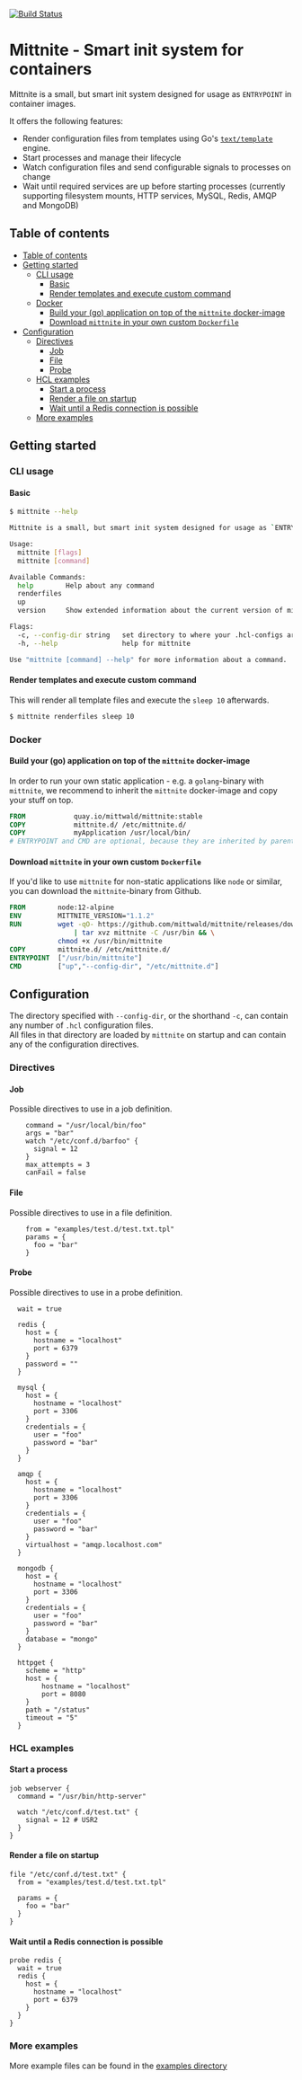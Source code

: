 [![Build Status](https://travis-ci.com/mittwald/mittnite.svg?branch=master)](https://travis-ci.com/mittwald/mittnite)

# Mittnite - Smart init system for containers

Mittnite is a small, but smart init system designed for usage as `ENTRYPOINT` in container images.

It offers the following features:

- Render configuration files from templates using Go's [`text/template`](https://golang.org/pkg/text/template/) engine.
- Start processes and manage their lifecycle
- Watch configuration files and send configurable signals to processes on change
- Wait until required services are up before starting processes (currently supporting filesystem mounts, HTTP services, MySQL, Redis, AMQP and MongoDB)

## Table of contents
  * [Table of contents](#table-of-contents)
  * [Getting started](#getting-started)
    + [CLI usage](#cli-usage)
      - [Basic](#basic)
      - [Render templates and execute custom command](#render-templates-and-execute-custom-command)
    + [Docker](#docker)
      - [Build your (go) application on top of the `mittnite` docker-image](#build-your--go--application-on-top-of-the--mittnite--docker-image)
      - [Download `mittnite` in your own custom `Dockerfile`](#download--mittnite--in-your-own-custom--dockerfile-)
  * [Configuration](#configuration)
    + [Directives](#directives)
      - [Job](#job)
      - [File](#file)
      - [Probe](#probe)
    + [HCL examples](#hcl-examples)
      - [Start a process](#start-a-process)
      - [Render a file on startup](#render-a-file-on-startup)
      - [Wait until a Redis connection is possible](#wait-until-a-redis-connection-is-possible)
    + [More examples](#more-examples)

## Getting started

### CLI usage

#### Basic
```bash
$ mittnite --help

Mittnite is a small, but smart init system designed for usage as `ENTRYPOINT` in container images

Usage:
  mittnite [flags]
  mittnite [command]

Available Commands:
  help        Help about any command
  renderfiles
  up
  version     Show extended information about the current version of mittnite

Flags:
  -c, --config-dir string   set directory to where your .hcl-configs are located (default "/etc/mittnite.d")
  -h, --help                help for mittnite

Use "mittnite [command] --help" for more information about a command.
```

#### Render templates and execute custom command
This will render all template files and execute the `sleep 10` afterwards.
```bash
$ mittnite renderfiles sleep 10
```

### Docker
#### Build your (go) application on top of the `mittnite` docker-image
In order to run your own static application - e.g. a `golang`-binary with `mittnite`, we recommend to inherit the `mittnite` docker-image and copy your stuff on top.
```dockerfile
FROM            quay.io/mittwald/mittnite:stable
COPY            mittnite.d/ /etc/mittnite.d/
COPY            myApplication /usr/local/bin/
# ENTRYPOINT and CMD are optional, because they are inherited by parent image
```

#### Download `mittnite` in your own custom `Dockerfile`
If you'd like to use `mittnite` for non-static applications like `node` or similar, you can download the `mittnite`-binary from Github.
```dockerfile
FROM        node:12-alpine
ENV         MITTNITE_VERSION="1.1.2"
RUN         wget -qO- https://github.com/mittwald/mittnite/releases/download/v${MITTNITE_VERSION}/mittnite_${MITTNITE_VERSION}_linux_x86_64.tar.gz \
                | tar xvz mittnite -C /usr/bin && \
            chmod +x /usr/bin/mittnite
COPY        mittnite.d/ /etc/mittnite.d/
ENTRYPOINT  ["/usr/bin/mittnite"]
CMD         ["up","--config-dir", "/etc/mittnite.d"]
```

## Configuration
The directory specified with `--config-dir`, or the shorthand `-c`, can contain any number of `.hcl` configuration files.  
All files in that directory are loaded by `mittnite` on startup and can contain any of the configuration directives.

### Directives
#### Job
Possible directives to use in a job definition.
```hcl
	command = "/usr/local/bin/foo"
	args = "bar"
	watch "/etc/conf.d/barfoo" {
	  signal = 12
	}
	max_attempts = 3
	canFail = false
```

#### File
Possible directives to use in a file definition.
```hcl
	from = "examples/test.d/test.txt.tpl"
	params = {
      foo = "bar"
    }
```

#### Probe
Possible directives to use in a probe definition.
```hcl
  wait = true

  redis {
    host = {
      hostname = "localhost"
      port = 6379
    }
    password = ""
  }
  
  mysql {
    host = {
      hostname = "localhost"
      port = 3306
    }
    credentials = {
      user = "foo"
      password = "bar"
    }
  }
  
  amqp {
    host = {
      hostname = "localhost"
      port = 3306
    }
    credentials = {
      user = "foo"
      password = "bar"
    }
    virtualhost = "amqp.localhost.com"
  }
  
  mongodb {
    host = {
      hostname = "localhost"
      port = 3306
    }
    credentials = {
      user = "foo"
      password = "bar"
    }    
    database = "mongo"
  }
  
  httpget {
    scheme = "http"
    host = {
        hostname = "localhost"
        port = 8080
    }
    path = "/status"
    timeout = "5"
  }
```

### HCL examples
#### Start a process

```hcl
job webserver {
  command = "/usr/bin/http-server"

  watch "/etc/conf.d/test.txt" {
    signal = 12 # USR2
  }
}
```

#### Render a file on startup

```hcl
file "/etc/conf.d/test.txt" {
  from = "examples/test.d/test.txt.tpl"

  params = {
    foo = "bar"
  }
}
```

#### Wait until a Redis connection is possible

```hcl
probe redis {
  wait = true
  redis {
    host = {
      hostname = "localhost"
      port = 6379
    }
  }
}
```

### More examples
More example files can be found in the [examples directory](examples/)
